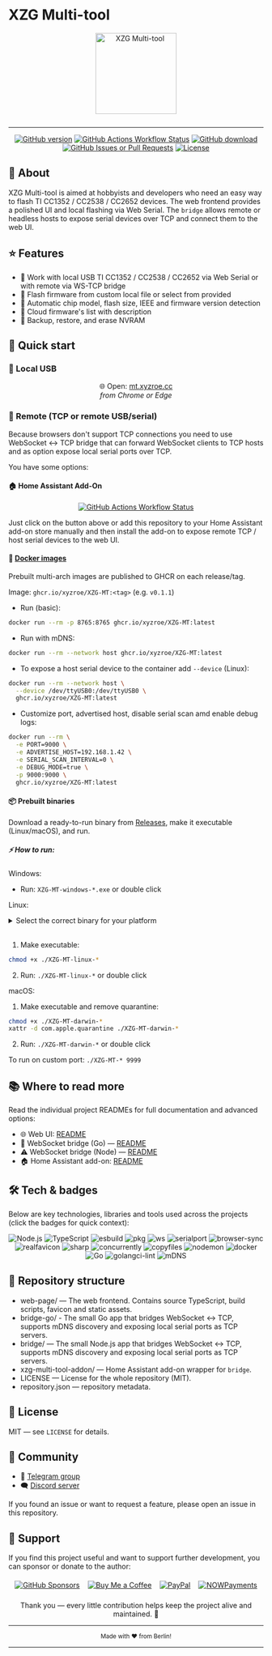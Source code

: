 # XZG Multi-tool

<div align="center">
  <img src="https://mt.xyzroe.cc/fav/favicon.svg" alt="XZG Multi-tool" style="height:160px; margin-bottom:12px;" />
</div>

---

<div align="center"> 
<a href="https://github.com/xyzroe/XZG-MT/releases"><img src="https://img.shields.io/github/release/xyzroe/XZG-MT.svg" alt="GitHub version"></img></a>
<a href="https://github.com/xyzroe/XZG-MT/actions/workflows/build-binaries.yml"><img src="https://img.shields.io/github/actions/workflow/status/xyzroe/XZG-MT/build-binaries.yml" alt="GitHub Actions Workflow Status"></img></a>
<a href="https://github.com/xyzroe/XZG-MT/releases/latest"><img src="https://img.shields.io/github/downloads/xyzroe/XZG-MT/total.svg" alt="GitHub download"></img></a>
<a href="https://github.com/xyzroe/XZG-MT/issues"><img src="https://img.shields.io/github/issues/xyzroe/XZG-MT" alt="GitHub Issues or Pull Requests"></img></a>
<a href="LICENSE"><img src="https://img.shields.io/github/license/xyzroe/XZG-MT.svg" alt="License"></img></a>
</div>

## 📖 About

XZG Multi-tool is aimed at hobbyists and developers who need an easy way to flash TI CC1352 / CC2538 / CC2652 devices. The web frontend provides a polished UI and local flashing via Web Serial. The `bridge` allows remote or headless hosts to expose serial devices over TCP and connect them to the web UI.

## ⭐ Features

- 🔌 Work with local USB TI CC1352 / CC2538 / CC2652 via Web Serial or with remote via WS-TCP bridge
- 📂 Flash firmware from custom local file or select from provided
- 🦾 Automatic chip model, flash size, IEEE and firmware version detection
- 📝 Cloud firmware's list with description
- 💾 Backup, restore, and erase NVRAM

## 🚀 Quick start

### 🔌 Local USB

<div align="center"> 
🌐 Open: <a href="https://mt.xyzroe.cc" target="_blank">mt.xyzroe.cc</a><br>
<i>from Chrome or Edge</i>
</div>

### 📡 Remote (TCP or remote USB/serial)

Because browsers don't support TCP connections you need to use WebSocket ↔ TCP bridge that can forward WebSocket clients to TCP hosts and as option expose local serial ports over TCP.

You have some options:

#### 🏠 Home Assistant Add-On

<div align="center"> 
<a alt="Open your Home Assistant instance and show the add add-on repository dialog with a specific repository URL pre-filled." href="https://my.home-assistant.io/redirect/supervisor_add_addon_repository/?repository_url=https%3A%2F%2Fgithub.com%2Fxyzroe%2FXZG-MT" target="_blank"><img src="https://my.home-assistant.io/badges/supervisor_add_addon_repository.svg" alt="GitHub Actions Workflow Status"></img></a>
</div>
 
Just click on the button above or add this repository to your Home Assistant add-on store manually and then install the add-on to expose remote TCP / host serial devices to the web UI.

#### 🐳 [Docker images](https://github.com/xyzroe/XZG-MT/pkgs/container/xzg-mt)

Prebuilt multi-arch images are published to GHCR on each release/tag.

Image: `ghcr.io/xyzroe/XZG-MT:<tag>` (e.g. `v0.1.1`)

- Run (basic):

```bash
docker run --rm -p 8765:8765 ghcr.io/xyzroe/XZG-MT:latest
```

- Run with mDNS:

```bash
docker run --rm --network host ghcr.io/xyzroe/XZG-MT:latest
```

- To expose a host serial device to the container add `--device` (Linux):

```bash
docker run --rm --network host \
  --device /dev/ttyUSB0:/dev/ttyUSB0 \
  ghcr.io/xyzroe/XZG-MT:latest
```

- Customize port, advertised host, disable serial scan amd enable debug logs:

```bash
docker run --rm \
  -e PORT=9000 \
  -e ADVERTISE_HOST=192.168.1.42 \
  -e SERIAL_SCAN_INTERVAL=0 \
  -e DEBUG_MODE=true \
  -p 9000:9000 \
  ghcr.io/xyzroe/XZG-MT:latest
```

#### 📦 Prebuilt binaries

Download a ready-to-run binary from [Releases](https://github.com/xyzroe/XZG-MT/releases), make it executable (Linux/macOS), and run.

##### ⚡ How to run:

Windows:

- Run: `XZG-MT-windows-*.exe` or double click

Linux:

<details>
  <summary>Select the correct binary for your platform</summary>
  
- linux/arm64 — aarch64_generic, aarch64, arm64
- linux/arm — armhf, arm_cortex-a7_neon-vfpv4, arm_cortex-a9_neon
- linux/amd64 — amd64
- linux/386 — i386 / 32-bit x86
- linux/mips — mips_24kc
- linux/mipsle — mipsel_24kc
- linux/mips64 — mips64
- linux/mips64le — mips64le

Note: linux/arm targets ARMv7 (GOARM=7). MIPS and MIPSLE builds use GOMIPS=softfloat for compatibility with older devices (for example, MT7688).

</details>
<br>  
 
 
1. Make executable:

```bash
chmod +x ./XZG-MT-linux-*
```

2. Run: `./XZG-MT-linux-*` or double click

macOS:

1. Make executable and remove quarantine:

```bash
chmod +x ./XZG-MT-darwin-*
xattr -d com.apple.quarantine ./XZG-MT-darwin-*
```

2. Run: `./XZG-MT-darwin-*` or double click

To run on custom port: `./XZG-MT-* 9999`

## 📚 Where to read more

Read the individual project READMEs for full documentation and advanced options:

- 🌐 Web UI: [README](web-page/README.md)
- 🚀 WebSocket bridge (Go) — [README](bridge-go/README.md)
- ⚠️ WebSocket bridge (Node) — [README](bridge/README.md)
- 🏠 Home Assistant add-on: [README](xzg-multi-tool-addon/README.md)

## 🛠️ Tech & badges

Below are key technologies, libraries and tools used across the projects (click the badges for quick context):

<div align="center">
  <img src="https://img.shields.io/badge/Node.js-%3E%3D20.18.0-brightgreen" alt="Node.js" />
  <img src="https://img.shields.io/badge/TypeScript-%5E5.5-blue" alt="TypeScript" />
  <img src="https://img.shields.io/badge/esbuild-%3E%3D0.23.0-purple" alt="esbuild" />
  <img src="https://img.shields.io/badge/pkg-for_binaries-lightgrey" alt="pkg" />
  <img src="https://img.shields.io/badge/ws-WebSocket-orange" alt="ws" />
  <img src="https://img.shields.io/badge/serialport-native-red" alt="serialport" />
  <img src="https://img.shields.io/badge/browser--sync-dev_server-blue" alt="browser-sync" />
  <img src="https://img.shields.io/badge/realfavicon-fav_gen-lightblue" alt="realfavicon" />
  <img src="https://img.shields.io/badge/sharp-image_processing-teal" alt="sharp" />
  <img src="https://img.shields.io/badge/concurrently-dev_helpers-grey" alt="concurrently" />
  <img src="https://img.shields.io/badge/copyfiles-static_copy-grey" alt="copyfiles" />
  <img src="https://img.shields.io/badge/nodemon-dev_watch-red" alt="nodemon" />
  <img src="https://img.shields.io/badge/Docker-container-blue" alt="docker" />
  <img src="https://img.shields.io/badge/Go-%3E%3D1.21-cyan" alt="Go" />
  <img src="https://img.shields.io/badge/golangci--lint-linter-brightgreen" alt="golangci-lint" />
  <img src="https://img.shields.io/badge/mDNS-zeroconf-lightgrey" alt="mDNS" />
</div>

## 📁 Repository structure

- web-page/ — The web frontend. Contains source TypeScript, build scripts, favicon and static assets.
- bridge-go/ - The small Go app that bridges WebSocket ↔ TCP, supports mDNS discovery and exposing local serial ports as TCP servers.
- bridge/ — The small Node.js app that bridges WebSocket ↔ TCP, supports mDNS discovery and exposing local serial ports as TCP servers.
- xzg-multi-tool-addon/ — Home Assistant add-on wrapper for `bridge`.
- LICENSE — License for the whole repository (MIT).
- repository.json — repository metadata.

## 📜 License

MIT — see `LICENSE` for details.

## 👥 Community

- 💬 [Telegram group](https://t.me/xzg_fw)
- 🗨️ [Discord server](https://discord.gg/A5ge3cYRKW)

If you found an issue or want to request a feature, please open an issue in this repository.

## 💖 Support

If you find this project useful and want to support further development, you can sponsor or donate to the author:

<div align="center">
  <a href="https://github.com/xyzroe" title="GitHub Sponsors"><img alt="GitHub Sponsors" src="https://img.shields.io/github/sponsors/xyzroe" style="margin:6px;"/></a>
  <a href="https://www.buymeacoffee.com/xyzroe" title="Buy Me a Coffee"><img alt="Buy Me a Coffee" src="https://img.shields.io/badge/Buy%20me%20a%20coffee-%23FFDD00.svg?logo=buy-me-a-coffee&logoColor=black" style="margin:6px;"/></a>
  <a href="https://www.paypal.com/paypalme/xyzroe" title="PayPal Me"><img alt="PayPal" src="https://img.shields.io/badge/PayPal-Donate-blue.svg?logo=paypal" style="margin:6px;"/></a>
  <a href="https://nowpayments.io/donation/xyzroe" title="Crypto donation via NOWPayments"><img alt="NOWPayments" src="https://img.shields.io/badge/Crypto-NOWPayments-purple.svg?logo=bitcoin" style="margin:6px;"/></a>
<br><br>
  Thank you — every little contribution helps keep the project alive and maintained. 🙏
</div>

---

<div align="center">
  <sub>Made with <span aria-hidden="true">❤️</span> from Berlin!</sub>
</div>
  
---
